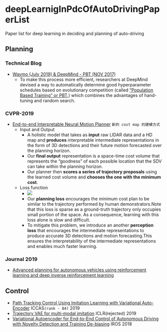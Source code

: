# deepLearnigInPdcOfAutoDrivingPaperList
Paper list for deep learning in deciding and planning of auto-driving

## Planning

### Technical Blog
- [Waymo (July 2019) & DeepMind - PBT (NOV 2017)](https://blog.waymo.com/2019/08/how-evolutionary-selection-can-train.html)
  - To make this process more efficient, researchers at DeepMind devised a way to automatically determine good hyperparameter schedules based on evolutionary competition (called [“Population Based Training” or PBT](https://deepmind.com/blog/article/population-based-training-neural-networks]),) which combines the advantages of hand-tuning and random search.

### CVPR-2019
- [End-to-end Interpretable Neural Motion Planner](http://www.cs.toronto.edu/~wenjie/papers/cvpr19/nmp.pdf)
`新的 cost map 的建模方式`
  - Input and Output
    - A holistic model that takes as **input** raw LIDAR data and a HD map and **produces** interpretable intermediate representations in the form of 3D detections and their future motion forecasted over the planning horizon. 
    - Our **final output** representation is a space-time cost volume that represents the “goodness” of each possible location that the SDV can take within the planning horizon. 
    - Our planner then **scores a series of trajectory proposals** using the learned cost volume and **chooses the one with the minimum cost**.
   - Loss function
     - <img src="https://render.githubusercontent.com/render/math?math=L=L_{perception}%2B\beta*L_{planning}">
     - Our **planning loss** encourages the minimum cost plan to be similar to the trajectory performed by human demonstrators.Note that this loss is sparse as a ground-truth trajectory only occupies small portion of the space. As a consequence, learning with this loss alone is slow and difficult.
     - To mitigate this problem, we introduce an another **perception loss** that encourages the intermediate representations
   to produce accurate 3D detections and motion forecasting.This ensures the interpretability of the intermediate representations and enables much faster learning.

### Journal 2019
- [Advanced planning for autonomous vehicles using reinforcement learning and deep inverse reinforcement learning](http://dcsl.gatech.edu/papers/ras18b%20(Printed).pdf#page=17&zoom=100,414,861)

## Control
- [Path Tracking Control Using Imitation Learning with Variational Auto-Encoder](https://ieeexplore.ieee.org/document/8971711) ICCAS`(rank - B4)` 2019
- [Trajectory VAE for multi-modal imitation](https://openreview.net/forum?id=Byx1VnR9K7) ICLR(rejected) 2019
- [Variational Autoencoder for End-to-End Control of Autonomous Driving with Novelty Detection and Training De-biasing](https://people.csail.mit.edu/rosman/papers/iros-2018-variational.pdf) IROS 2018
